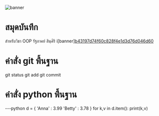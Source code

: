 ![banner](https://picsum.photos/800/250)

# สมุดบันทึก
สำหรับวิชา OOP 
รัฐภาคย์ สินฺศิริ
i[banner][b43197d74f60c828f4e1d3d76d046d60](https://github.com/belseris/belseris.github.io/assets/159877766/b33f0f16-b3e1-4917-905a-a94258290be3/800/250)

# คำสั่ง git พื้นฐาน
git status git add git commit
# คำสั่ง python พื้นฐาน
---python d = { 'Anna' : 3.99 'Betty' : 3.78 } for k,v in d.item(): print(k,v)

